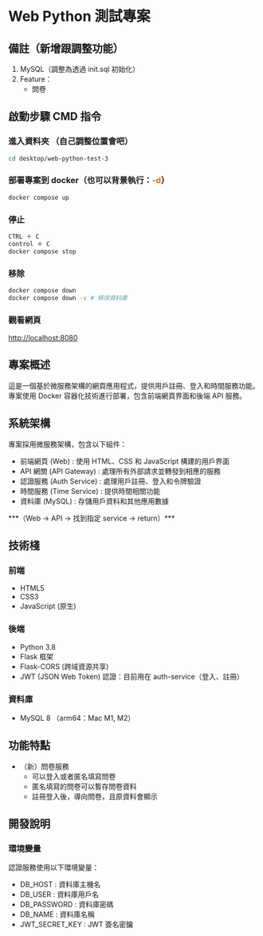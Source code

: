 # Web Python 測試專案

## 備註（新增跟調整功能）
1. MySQL（調整為透過 init.sql 初始化）
2. Feature：
   - 問卷

## 啟動步驟 CMD 指令
### 進入資料夾 （自己調整位置會吧）
```bash
cd desktop/web-python-test-3
```
### 部署專案到 docker（也可以背景執行：<font color=#FF6600>-d</font>）
```bash
docker compose up
```
### 停止
```bash
CTRL ＋ C
control ＋ C
docker compose stop
```
### 移除
```bash
docker compose down
docker compose down -v # 移除資料庫
```
### 觀看網頁
<http://localhost:8080>

## 專案概述
這是一個基於微服務架構的網頁應用程式，提供用戶註冊、登入和時間服務功能。專案使用 Docker 容器化技術進行部署，包含前端網頁界面和後端 API 服務。

## 系統架構
專案採用微服務架構，包含以下組件：

- 前端網頁 (Web) : 使用 HTML、CSS 和 JavaScript 構建的用戶界面
- API 網關 (API Gateway) : 處理所有外部請求並轉發到相應的服務
- 認證服務 (Auth Service) : 處理用戶註冊、登入和令牌驗證
- 時間服務 (Time Service) : 提供時間相關功能
- 資料庫 (MySQL) : 存儲用戶資料和其他應用數據

 \*\*\*（Web -> API -> 找到指定 service -> return）\*\*\*

## 技術棧
### 前端
- HTML5
- CSS3
- JavaScript (原生)
### 後端
- Python 3.8
- Flask 框架
- Flask-CORS (跨域資源共享)
- JWT (JSON Web Token) 認證：目前用在 auth-service（登入、註冊）
### 資料庫
- MySQL 8 （arm64：Mac M1, M2）
## 功能特點
- （新）問卷服務
  - 可以登入或者匿名填寫問卷
  - 匿名填寫的問卷可以暫存問卷資料
  - 註冊登入後，導向問卷，且原資料會顯示
## 開發說明
### 環境變量
認證服務使用以下環境變量：

- DB_HOST : 資料庫主機名
- DB_USER : 資料庫用戶名
- DB_PASSWORD : 資料庫密碼
- DB_NAME : 資料庫名稱
- JWT_SECRET_KEY : JWT 簽名密鑰